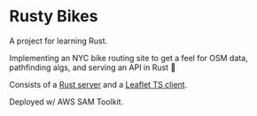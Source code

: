 # Rusty Bikes

A project for learning Rust.

Implementing an NYC bike routing site to get a feel for OSM data, pathfinding algs, and serving an API in Rust :crab:

Consists of a [Rust server](./server/README.md) and a [Leaflet TS client](./client/README.md).

Deployed w/ AWS SAM Toolkit.

